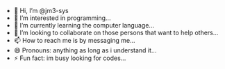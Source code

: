 - 👋 Hi, I’m @jm3-sys
- 👀 I’m interested in programming...
- 🌱 I’m currently learning the computer language...
- 💞️ I’m looking to collaborate on those persons that want to help others...
- 📫 How to reach me is by messaging me...
- 😄 Pronouns: anything as long as i understand it...
- ⚡ Fun fact: im busy looking for codes...

<!---
jm3-sys/jm3-sys is a ✨ special ✨ repository because its `README.md` (this file) appears on your GitHub profile.
You can click the Preview link to take a look at your changes.
--->
